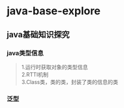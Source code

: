 # java-base-explore
## java基础知识探究
### java类型信息
> 1.运行时获取对象的类型信息  
> 2.RTTI机制  
> 3.Class类，类的类，封装了类的信息的类
### 泛型